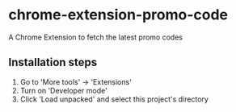 # chrome-extension-promo-code
A Chrome Extension to fetch the latest promo codes

## Installation steps
1. Go to 'More tools' -> 'Extensions'
2. Turn on 'Developer mode'
3. Click 'Load unpacked' and select this project's directory
